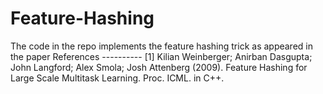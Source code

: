 # Feature-Hashing
The code in the repo implements the feature hashing trick as appeared in the paper
 References
        ----------
        [1] Kilian Weinberger; Anirban Dasgupta; John Langford; Alex Smola; Josh Attenberg (2009). Feature Hashing
        for Large Scale Multitask Learning. Proc. ICML.
 in C++. 

